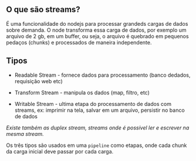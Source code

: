 ## O que são streams?

É uma funcionalidade do nodejs para processar grandeds cargas de dados sobre demanda. O node transforma essa carga de dados, por exemplo um arquivo de 2 gb, em um buffer, ou seja, o arquivo é quebrado em pequenos pedaços (chunks) e processados de maneira independente.

## Tipos

* Readable Stream - fornece dados para processamento (banco dedados, requisição web etc)

* Transform Stream - manipula os dados (map, filtro, etc)

* Writable Stream - ultima etapa do processamento de dados com streams, ex: imprimir na tela, salvar em um arquivo, persistir no banco de dados

*Existe também as duplex stream, streams onde é possível ler e escrever na mesma stream.*

Os três tipos são usados em uma `pipeline` como etapas, onde cada chunk da carga inicial deve passar por cada carga.